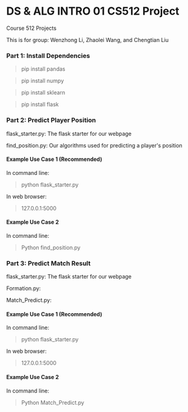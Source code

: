# DS & ALG INTRO 01 CS512 Project
Course 512 Projects

This is for group: Wenzhong Li, Zhaolei Wang, and Chengtian Liu

### Part 1: Install Dependencies

> pip install pandas

> pip install numpy

> pip install sklearn

> pip install flask

### Part 2: Predict Player Position

flask_starter.py: The flask starter for our webpage

find_position.py: Our algorithms used for predicting a player's position

#### Example Use Case 1 (Recommended)

In command line:
> python flask_starter.py

In web browser:
> 127.0.0.1:5000

#### Example Use Case 2

In command line:

> Python find_position.py

### Part 3: Predict Match Result

flask_starter.py: The flask starter for our webpage

Formation.py: 

Match_Predict.py:

#### Example Use Case 1 (Recommended)

In command line:
> python flask_starter.py

In web browser:
> 127.0.0.1:5000

#### Example Use Case 2

In command line:

> Python Match_Predict.py

